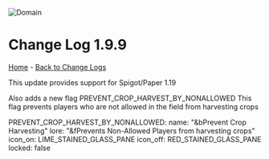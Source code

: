 ![Domain](https://torpkev.github.io/domain_docs/images/domain_alt_small.png)

# Change Log 1.9.9

[Home](https://torpkev.github.io/domain_docs) - [Back to Change Logs](https://torpkev.github.io/domain_docs/changelog)

This update provides support for Spigot/Paper 1.19

Also adds a new flag PREVENT_CROP_HARVEST_BY_NONALLOWED
This flag prevents players who are not allowed in the field from harvesting crops

  PREVENT_CROP_HARVEST_BY_NONALLOWED:
    name: "&bPrevent Crop Harvesting"
    lore: "&fPrevents Non-Allowed Players from harvesting crops"
    icon_on: LIME_STAINED_GLASS_PANE
    icon_off: RED_STAINED_GLASS_PANE
    locked: false

